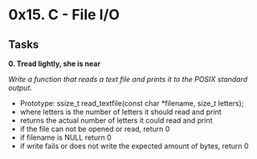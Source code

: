 # 0x15. C - File I/O

## Tasks

**0. Tread lightly, she is near**

*Write a function that reads a text file and prints it to the POSIX standard output.*

   - Prototype: ssize_t read_textfile(const char *filename, size_t letters);
   - where letters is the number of letters it should read and print
   - returns the actual number of letters it could read and print
   - if the file can not be opened or read, return 0
   - if filename is NULL return 0
   - if write fails or does not write the expected amount of bytes, return 0

